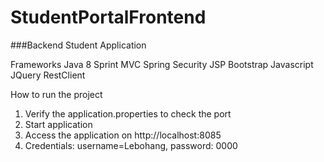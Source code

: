 # StudentPortalFrontend

###Backend Student Application

Frameworks
Java 8
Sprint MVC
Spring Security
JSP
Bootstrap
Javascript
JQuery
RestClient

How to run the project

1. Verify the application.properties to check the port
2. Start application
3. Access the application on http://localhost:8085
4. Credentials: username=Lebohang, password: 0000




